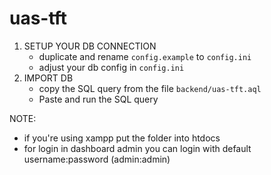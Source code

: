# uas-tft

1. SETUP YOUR DB CONNECTION
    - duplicate and rename `config.example` to `config.ini`
    - adjust your db config in `config.ini`
2. IMPORT DB 
    - copy the SQL query from the file `backend/uas-tft.aql`
    - Paste and run the SQL query

NOTE: 
- if you're using xampp put the folder into htdocs
- for login in dashboard admin you can login with default username:password (admin:admin)
